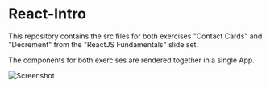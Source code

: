 # React-Intro

This repository contains the src files for both exercises "Contact Cards" and "Decrement" from the "ReactJS Fundamentals" slide set.

The components for both exercises are rendered together in a single App.

![Screenshot](screenshot.jpg)
